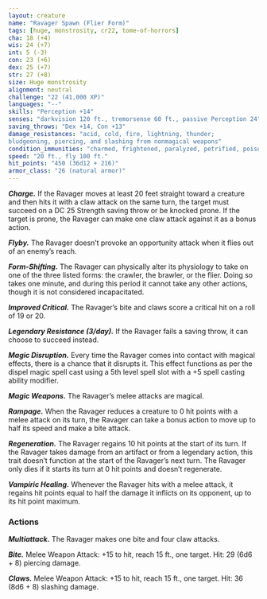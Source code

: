 ```yaml
---
layout: creature
name: "Ravager Spawn (Flier Form)"
tags: [huge, monstrosity, cr22, tome-of-horrors]
cha: 18 (+4)
wis: 24 (+7)
int: 5 (-3)
con: 23 (+6)
dex: 25 (+7)
str: 27 (+8)
size: Huge monstrosity
alignment: neutral
challenge: "22 (41,000 XP)"
languages: "--"
skills: "Perception +14"
senses: "darkvision 120 ft., tremorsense 60 ft., passive Perception 24"
saving_throws: "Dex +14, Con +13"
damage_resistances: "acid, cold, fire, lightning, thunder;
bludgeoning, piercing, and slashing from nonmagical weapons"
condition_immunities: "charmed, frightened, paralyzed, petrified, poisoned"
speed: "20 ft., fly 100 ft."
hit_points: "450 (36d12 + 216)"
armor_class: "26 (natural armor)"
---
```


***Charge.*** If the Ravager moves at least 20 feet straight toward a creature
and then hits it with a claw attack on the same turn, the target must succeed
on a DC 25 Strength saving throw or be knocked prone. If the target is
prone, the Ravager can make one claw attack against it as a bonus action.

***Flyby.*** The Ravager doesn’t provoke an opportunity attack when it flies
out of an enemy’s reach.

***Form-Shifting.*** The Ravager can physically alter its physiology to
take on one of the three listed forms: the crawler, the brawler, or the flier.
Doing so takes one minute, and during this period it cannot take any other
actions, though it is not considered incapacitated.

***Improved Critical.*** The Ravager’s bite and claws score a critical hit on
a roll of 19 or 20.

***Legendary Resistance (3/day).*** If the Ravager fails a saving throw, it
can choose to succeed instead.

***Magic Disruption.*** Every time the Ravager comes into contact with
magical effects, there is a chance that it disrupts it. This effect functions as
per the dispel magic spell cast using a 5th level spell slot with a +5 spell
casting ability modifier.

***Magic Weapons.*** The Ravager’s melee attacks are magical.

***Rampage.*** When the Ravager reduces a creature to 0 hit points with a
melee attack on its turn, the Ravager can take a bonus action to move up
to half its speed and make a bite attack.

***Regeneration.*** The Ravager regains 10 hit points at the start of its turn.
If the Ravager takes damage from an artifact or from a legendary action,
this trait doesn’t function at the start of the Ravager’s next turn. The
Ravager only dies if it starts its turn at 0 hit points and doesn’t regenerate.

***Vampiric Healing.*** Whenever the Ravager hits with a melee attack, it
regains hit points equal to half the damage it inflicts on its opponent, up to
its hit point maximum.

### Actions

***Multiattack.*** The Ravager makes one bite and four claw attacks.

***Bite.*** Melee Weapon Attack: +15 to hit, reach 15 ft., one target. Hit: 29
(6d6 + 8) piercing damage.

***Claws.*** Melee Weapon Attack: +15 to hit, reach 15 ft., one target. Hit:
36 (8d6 + 8) slashing damage.
